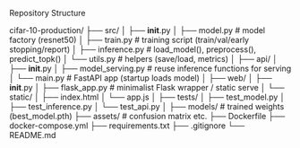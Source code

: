 Repository Structure

cifar-10-production/
├── src/
│   ├── __init__.py
│   ├── model.py                # model factory (resnet50)
│   ├── train.py                # training script (train/val/early stopping/report)
│   ├── inference.py            # load_model(), preprocess(), predict_topk()
│   └── utils.py                # helpers (save/load, metrics)
│
├── api/
│   ├── __init__.py
│   ├── model_serving.py        # reuse inference functions for serving
│   └── main.py                 # FastAPI app (startup loads model)
│
├── web/
│   ├── __init__.py
│   ├── flask_app.py            # minimalist Flask wrapper / static serve
│   └── static/
│       ├── index.html
│       └── app.js
│
├── tests/
│   ├── test_model.py
│   ├── test_inference.py
│   └── test_api.py
│
├── models/                     # trained weights (best_model.pth)
├── assets/                     # confusion matrix etc.
├── Dockerfile
├── docker-compose.yml
├── requirements.txt
├── .gitignore
└── README.md
